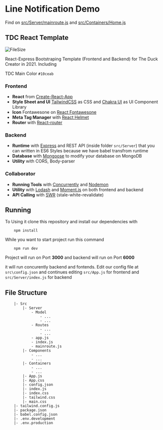 # Line Notification Demo

Find on [src/Server/mainroute.js](src/Server/mainroute.js) and [src/Containers/Home.js](src/Containers/Home.js)

## TDC React Template

![FileSize](https://img.shields.io/github/repo-size/TheDuckCreator/TDC-React-Template)

React-Express Bootstraping Template (Frontend and Backend) for The Duck Creator in 2021. Including

TDC Main Color `#10ceab`

### Frontend

- **React** from [Create-React-App](https://create-react-app.dev)
- **Style Sheet and UI** [TailwindCSS](https://tailwindcss.com/) as CSS and [Chakra UI](https://chakra-ui.com/) as UI Component Library
- **Icon** Fontawesone on [React Fontawesone](https://github.com/FortAwesome/react-fontawesome)
- **Meta Tag Manager** with [React Helmet](https://github.com/nfl/react-helmet)
- **Router** with [React-router](https://reactrouter.com/)

### Backend

- **Runtime** with [Express](http://expressjs.com/) and REST API (inside folder `src/Server`) that you can written in ES6 Styles because we have babel transfrom runtime
- **Database** with [Mongoose](https://github.com/Automattic/mongoose) to modify your database on MongoDB
- **Utility** with CORS, Body-parser

### Collaborator

- **Running Tools** with [Concurrently](https://github.com/kimmobrunfeldt/concurrently) and [Nodemon](https://github.com/remy/nodemon)
- **Utility** with [Lodash](https://github.com/lodash/lodash) and [Moment.js](https://github.com/moment/moment) on both frontend and backend
- **API Calling** with [SWR](https://swr.vercel.app/) (stale-white-revalidate)

## Running

To Using it clone this repository and install our dependencies with

        npm install

While you want to start project run this command

        npm run dev

Project will run on Port **3000** and backend will run on Port **6000**

it will run concurently backend and fontends. Edit our config file at `src\config.json` and continues editing `src/App.js` for frontend and `src/Server/index.js` for backend

## File Structure

```
    |- Src
        |- Server
            - Model
                - ...
                - ...
            - Routes
                - ...
                - ...
            - app.js
            - index.js
            - mainroute.js
        |- Components
            - ...
            - ...
        |- Containers
            - ...
            - ...
        |- App.js
        |- App.css
        |- config.json
        |- index.js
        |- index.css
        |- tailwind.css
        |- main.css
    |- tailwind.config.js
    |- package.json
    |- babel.config.json
    |- .env.development
    |- .env.production
```
